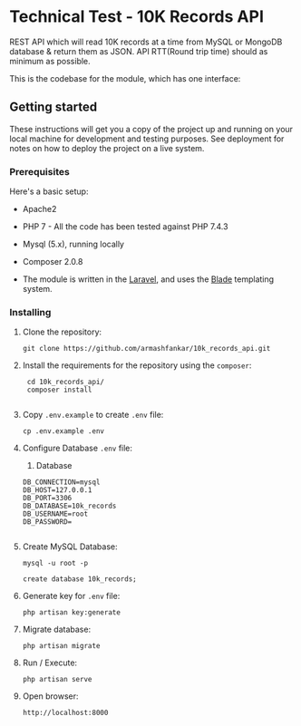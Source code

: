 # Technical Test - 10K Records API 

REST API which will read 10K records at a time from MySQL or MongoDB database & return them as JSON. 
API RTT(Round trip time) should as minimum as possible. 

This is the codebase for the module, which has one interface:

## Getting started

These instructions will get you a copy of the project up and running on your local machine for development and testing purposes. See deployment for notes on how to deploy the project on a live system.

### Prerequisites

Here's a basic setup:

* Apache2
* PHP 7 - All the code has been tested against PHP 7.4.3
* Mysql (5.x), running locally
* Composer 2.0.8

* The module is written in the [Laravel](https://laravel.com/), and 
uses the [Blade](https://laravel.com/docs/8.x/blade) templating system.

 
### Installing

1. Clone the repository:
    ```shell script
    git clone https://github.com/armashfankar/10k_records_api.git

    ```

2. Install the requirements for the repository using the `composer`:
   ```shell script
    cd 10k_records_api/
    composer install
    
    ```

3. Copy `.env.example` to create `.env` file:
    ```shell script
    cp .env.example .env
    
    ```

4. Configure Database `.env` file:
    
    1. Database
    ```
    DB_CONNECTION=mysql
    DB_HOST=127.0.0.1
    DB_PORT=3306
    DB_DATABASE=10k_records
    DB_USERNAME=root
    DB_PASSWORD=


5. Create MySQL Database:
     ```shell script
    mysql -u root -p

    create database 10k_records;
    
    ```

6. Generate key for `.env` file:
    ```shell script
    php artisan key:generate
    
    ```

7. Migrate database:
    ```shell script
    php artisan migrate
    
    ```

8. Run / Execute:
    ```shell script
    php artisan serve
    
    ```

9. Open browser:
    ```
    http://localhost:8000
    ````
   
    